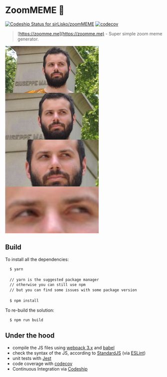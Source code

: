# ZoomMEME 👀

[ ![Codeship Status for sirLisko/zoomMEME](https://app.codeship.com/projects/f4b2de90-ca2c-0135-fb17-220ec81ae16b/status?branch=master)](https://app.codeship.com/projects/261756) [![codecov](https://codecov.io/gh/sirLisko/zoomMEME/branch/master/graph/badge.svg)](https://codecov.io/gh/sirLisko/zoomMEME)

> [https://zoomme.me](https://zoomme.me) - Super simple zoom meme generator.

![image](example.jpeg)

## Build

To install all the dependencies:

```bash
  $ yarn

  // yarn is the suggested package manager
  // otherwise you can still use npm 
  // but you can find some issues with some package version

  $ npm install
```

To re-build the solution:

```bash
  $ npm run build
```

## Under the hood

- compile the JS files using [webpack 3.x](https://webpack.github.io/) and [babel](https://babeljs.io)
- check the syntax of the JS, according to [StandardJS](http://standardjs.com/) (via [ESLint](http://eslint.org/))
- unit tests with [Jest](https://facebook.github.io/jest/)
- code coverage with [codecov](https://codecov.io)
- Continuous Integration via [Codeship](https://codeship.com)
